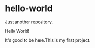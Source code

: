 # hello-world
Just another repository.

Hello World!

It's good to be here.This is my first project.
